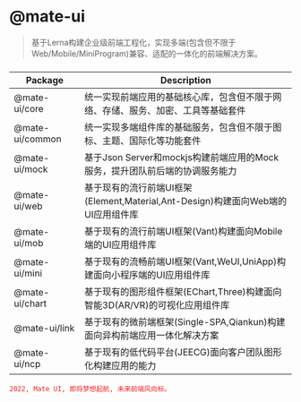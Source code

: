# @mate-ui
> 基于Lerna构建企业级前端工程化，实现多端(包含但不限于Web/Mobile/MiniProgram)兼容、适配的一体化的前端解决方案。<br/>

###
| Package | Description |
| -------- | --------- |
| @mate-ui/core | 统一实现前端应用的基础核心库，包含但不限于网络、存储、服务、加密、工具等基础套件 |
| @mate-ui/common | 统一实现多端组件库的基础服务，包含但不限于图标、主题、国际化等功能套件 |
| @mate-ui/mock | 基于Json Server和mockjs构建前端应用的Mock服务，提升团队前后端的协调服务能力 |
| @mate-ui/web | 基于现有的流行前端UI框架(Element,Material,Ant-Design)构建面向Web端的UI应用组件库 |
| @mate-ui/mob |  基于现有的流行前端UI框架(Vant)构建面向Mobile端的UI应用组件库 |
| @mate-ui/mini | 基于现有的流畅前端UI框架(Vant,WeUI,UniApp)构建面向小程序端的UI应用组件库 |
| @mate-ui/chart | 基于现有的图形组件框架(EChart,Three)构建面向智能3D(AR/VR)的可视化应用组件库 |
| @mate-ui/link | 基于现有的微前端框架(Single-SPA,Qiankun)构建面向异构前端应用一体化解决方案 |
| @mate-ui/ncp | 基于现有的低代码平台(JEECG)面向客户团队图形化构建应用的能力 |

<font color=#f81d22>`2022, Mate UI, 即将梦想起航, 未来前端风向标。`</font>
